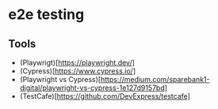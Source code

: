 # e2e testing

## Tools

- (Playwrigt)[https://playwright.dev/]
- (Cypress)[https://www.cypress.io/]
- (Playwright vs Cypress)[https://medium.com/sparebank1-digital/playwright-vs-cypress-1e127d9157bd]
- (TestCafe)[https://github.com/DevExpress/testcafe]
